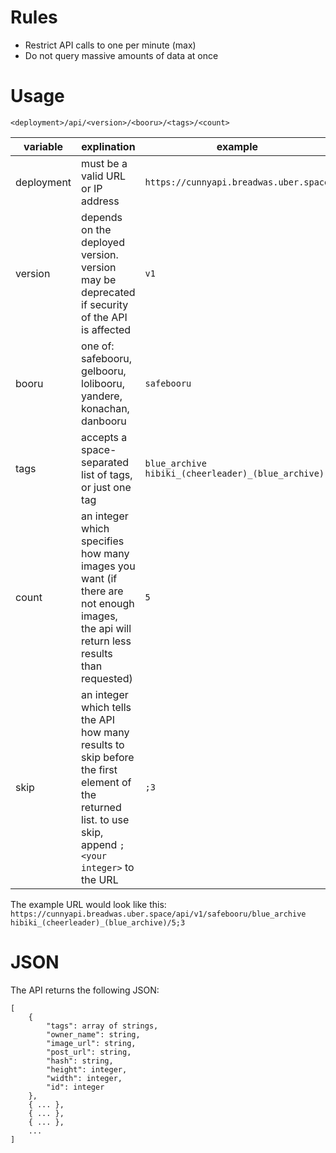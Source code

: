 # Rules

- Restrict API calls to one per minute (max)
- Do not query massive amounts of data at once

# Usage

`<deployment>/api/<version>/<booru>/<tags>/<count>`

| variable   | explination                                                                                                                                             | example                                                                       |
|------------|---------------------------------------------------------------------------------------------------------------------------------------------------------|-------------------------------------------------------------------------------|
| deployment | must be a valid URL or IP address                                                                                                                       | `https://cunnyapi.breadwas.uber.space`                                        |
| version    | depends on the deployed version. version may be deprecated if security of the API is affected                                                           | `v1`                                                                          |
| booru      | one of: safebooru, gelbooru, lolibooru, yandere, konachan, danbooru                                                                                     | `safebooru`                                                                   |
| tags       | accepts a space-separated list of tags, or just one tag                                                                                                 | `blue_archive hibiki_(cheerleader)_(blue_archive)`                            |
| count      | an integer which specifies how many images you want (if there are not enough images, the api will return less results than requested)                   | `5`                                                                           |
| skip       | an integer which tells the API how many results to skip before the first element of the returned list. to use skip, append `;<your integer>` to the URL | `;3`                                                                          |

The example URL would look like this: `https://cunnyapi.breadwas.uber.space/api/v1/safebooru/blue_archive hibiki_(cheerleader)_(blue_archive)/5;3`

# JSON

The API returns the following JSON:

```
[
    {
        "tags": array of strings,
        "owner_name": string,
        "image_url": string,
        "post_url": string,
        "hash": string,
        "height": integer,
        "width": integer,
        "id": integer
    },
    { ... },
    { ... },
    { ... },
    ...
]
```